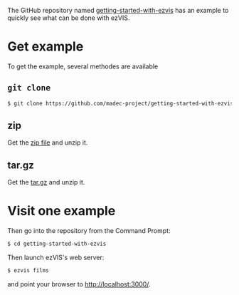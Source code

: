 The GitHub repository named 
[getting-started-with-ezvis](https://github.com/madec-project/getting-started-with-ezvis)
has an example to quickly see what can be done with ezVIS.

# Get example

To get the example, several methodes are available

## `git clone`

```bash
$ git clone https://github.com/madec-project/getting-started-with-ezvis.git
```

## zip

Get the [zip file](https://github.com/madec-project/getting-started-with-ezvis/archive/master.zip) and unzip it.

## tar.gz

Get the [tar.gz](https://github.com/madec-project/getting-started-with-ezvis/archive/master.tar.gz) and unzip it.

# Visit one example

Then go into the repository from the Command Prompt:

```sh
$ cd getting-started-with-ezvis
```

Then launch ezVIS's web server:

```sh
$ ezvis films
```

and point your browser to [http://localhost:3000/](http://localhost:3000/).
